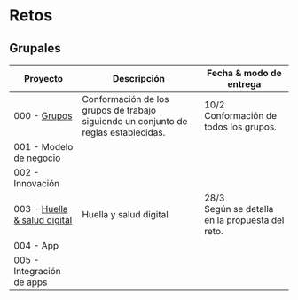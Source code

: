 # Retos

## Grupales

|Proyecto|Descripción|Fecha & modo de entrega
|-|-|-
|000 - [Grupos](00-grupos.md)|Conformación de los grupos de trabajo siguiendo un conjunto de reglas establecidas.|10/2<br>Conformación de todos los grupos.
|001 - Modelo de negocio
|002 - Innovación
|003 - [Huella & salud digital](03-huellaDigital.md)|Huella y salud digital|28/3 <br> Según se detalla en la propuesta del reto.
|004 - App
|005 - Integración de apps
